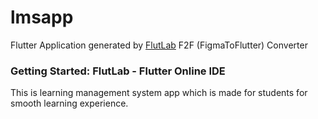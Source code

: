 # lmsapp

Flutter Application generated by [FlutLab](https://flutlab.io) F2F (FigmaToFlutter) Converter

### Getting Started: FlutLab - Flutter Online IDE

This is learning management system app which is made
for students for smooth learning experience.


